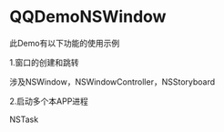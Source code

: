 # QQDemoNSWindow


此Demo有以下功能的使用示例

1.窗口的创建和跳转

  涉及NSWindow，NSWindowController，NSStoryboard

2.启动多个本APP进程

  NSTask


